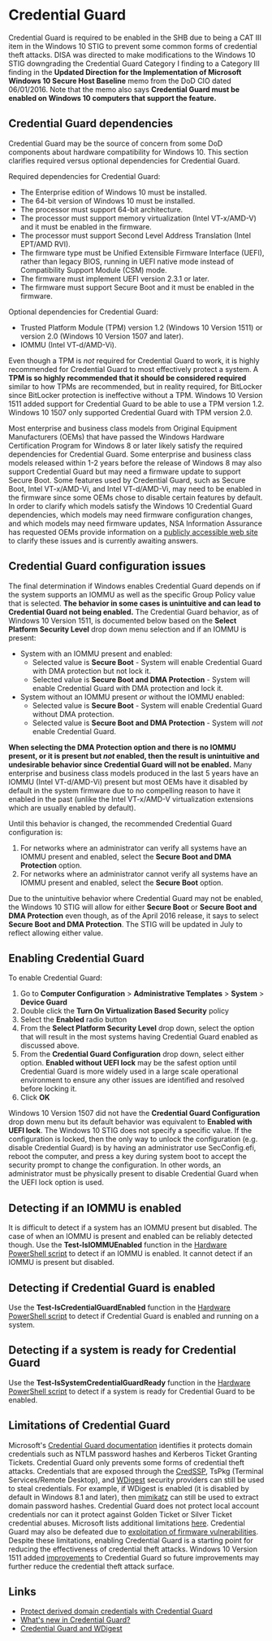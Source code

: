 # Credential Guard

Credential Guard is required to be enabled in the SHB due to being a CAT III item in the Windows 10 STIG to prevent some common forms of credential theft attacks. DISA was directed to make modifications to the Windows 10 STIG downgrading the Credential Guard Category I finding to a Category III finding in the **Updated Direction for the Implementation of Microsoft Windows 10 Secure Host Baseline** memo from the DoD CIO dated 06/01/2016. Note that the memo also says **Credential Guard must be enabled on Windows 10 computers that support the feature.**

## Credential Guard dependencies 
Credential Guard may be the source of concern from some DoD components about hardware compatibility for Windows 10. This section clarifies required versus optional dependencies for Credential Guard.

Required dependencies for Credential Guard:

* The Enterprise edition of Windows 10 must be installed.
*	The 64-bit version of Windows 10 must be installed.
*	The processor must support 64-bit architecture.
*	The processor must support memory virtualization (Intel VT-x/AMD-V) and it must be enabled in the firmware.
*	The processor must support Second Level Address Translation (Intel EPT/AMD RVI).
*	The firmware type must be Unified Extensible Firmware Interface (UEFI), rather than legacy BIOS, running in UEFI native mode instead of Compatibility Support Module (CSM) mode.
* The firmware must implement UEFI version 2.3.1 or later.
*	The firmware must support Secure Boot and it must be enabled in the firmware.

Optional dependencies for Credential Guard:

* Trusted Platform Module (TPM) version 1.2 (Windows 10 Version 1511) or version 2.0 (Windows 10 Version 1507 and later).
* IOMMU (Intel VT-d/AMD-Vi). 

Even though a TPM is *not* required for Credential Guard to work, it is highly recommended for Credential Guard to most effectively protect a system. A **TPM is so highly recommended that it should be considered required** similar to how TPMs are recommended, but in reality required, for BitLocker since BitLocker protection is ineffective without a TPM. Windows 10 Version 1511 added support for Credential Guard to be able to use a TPM version 1.2. Windows 10 1507 only supported Credential Guard with TPM version 2.0.

Most enterprise and business class models from Original Equipment Manufacturers (OEMs) that have passed the Windows Hardware Certification Program for Windows 8 or later likely satisfy the required dependencies for Credential Guard. Some enterprise and business class models released within 1-2 years before the release of Windows 8 may also support Credential Guard but may need a firmware update to support Secure Boot. Some features used by Credential Guard, such as Secure Boot, Intel VT-x/AMD-Vi, and Intel VT-d/AMD-Vi, may need to be enabled in the firmware since some OEMs chose to disable certain features by default. In order to clarify which models satisfy the Windows 10 Credential Guard dependencies, which models may need firmware configuration changes, and which models may need firmware updates, NSA Information Assurance has requested OEMs provide information on a [publicly accessible web site](./../Hardware/README.md) to clarify these issues and is currently awaiting answers.

## Credential Guard configuration issues

The final determination if Windows enables Credential Guard depends on if the system supports an IOMMU as well as the specific Group Policy value that is selected. **The behavior in some cases is unintuitive and can lead to Credential Guard not being enabled.** The Credential Guard behavior, as of Windows 10 Version 1511, is documented below based on the **Select Platform Security Level** drop down menu selection and if an IOMMU is present:

* System with an IOMMU present and enabled:
    * Selected value is **Secure Boot** - System will enable Credential Guard with DMA protection but not lock it. 
    * Selected value is **Secure Boot and DMA Protection** - System will enable Credential Guard with DMA protection and lock it.
* System without an IOMMU present *or* without the IOMMU enabled:
    * Selected value is **Secure Boot** - System will enable Credential Guard without DMA protection.
    * Selected value is **Secure Boot and DMA Protection** - System will *not* enable Credential Guard.

**When selecting the DMA Protection option and there is no IOMMU present, or it is present but *not* enabled, then the result is unintuitive and undesirable behavior since Credential Guard will not be enabled.** Many enterprise and business class models produced in the last 5 years have an IOMMU (Intel VT-d/AMD-Vi) present but most OEMs have it disabled by default in the system firmware due to no compelling reason to have it enabled in the past (unlike the Intel VT-x/AMD-V virtualization extensions which are usually enabled by default).

Until this behavior is changed, the recommended Credential Guard configuration is:

1. For networks where an administrator can verify all systems have an IOMMU present and enabled, select the **Secure Boot and DMA Protection** option.
1. For networks where an administrator cannot verify all systems have an IOMMU present and enabled, select the **Secure Boot** option.

Due to the unintuitive behavior where Credential Guard may not be enabled, the Windows 10 STIG will allow for either **Secure Boot** or **Secure Boot and DMA Protection** even though, as of the April 2016 release, it says to select **Secure Boot and DMA Protection**. The STIG will be updated in July to reflect allowing either value.

## Enabling Credential Guard

To enable Credential Guard:

1. Go to **Computer Configuration** > **Administrative Templates** > **System** > **Device Guard**
1. Double click the **Turn On Virtualization Based Security** policy
1. Select the **Enabled** radio button
1. From the **Select Platform Security Level** drop down, select the option that will result in the most systems having Credential Guard enabled as discussed above. 
1. From the **Credential Guard Configuration** drop down, select either option. **Enabled without UEFI lock** may be the safest option until Credential Guard is more widely used in a large scale operational environment to ensure any other issues are identified and resolved before locking it. 
1. Click **OK**

Windows 10 Version 1507 did not have the **Credential Guard Configuration** drop down menu but its default behavior was equivalent to **Enabled with UEFI lock**. The Windows 10 STIG does not specify a specific value. If the configuration is locked, then the only way to unlock the configuration (e.g. disable Credential Guard) is by having an administrator use SecConfig.efi, reboot the computer, and press a key during system boot to accept the security prompt to change the configuration. In other words, an administrator must be physically present to disable Credential Guard when the UEFI lock option is used.

## Detecting if an IOMMU is enabled

It is difficult to detect if a system has an IOMMU present but disabled. The case of when an IOMMU is present and enabled can be reliably detected though. Use the **Test-IsIOMMUEnabled** function in the [Hardware PowerShell script](./../Hardware/Scripts/Hardware.ps1) to detect if an IOMMU is enabled. It cannot detect if an IOMMU is present but disabled.

## Detecting if Credential Guard is enabled

Use the **Test-IsCredentialGuardEnabled** function in the [Hardware PowerShell script](./../Hardware/Scripts/Hardware.ps1) to detect if Credential Guard is enabled and running on a system.

## Detecting if a system is ready for Credential Guard
Use the **Test-IsSystemCredentialGuardReady** function in the [Hardware PowerShell script](./../Hardware/Scripts/Hardware.ps1) to detect if a system is ready for Credential Guard to be enabled.

## Limitations of Credential Guard
Microsoft's [Credential Guard documentation](https://technet.microsoft.com/en-us/itpro/windows/keep-secure/credential-guard) identifies it protects domain credentials such as NTLM password hashes and Kerberos Ticket Granting Tickets. Credential Guard only prevents some forms of credential theft attacks. Credentials that are exposed through the [CredSSP](https://msdn.microsoft.com/en-us/library/windows/desktop/bb931352(v=vs.85).aspx), TsPkg (Terminal Services/Remote Desktop), and [WDigest](https://msdn.microsoft.com/en-us/library/windows/desktop/aa378745(v=vs.85).aspx) security providers can still be used to steal credentials. For example, if WDigest is enabled (it is disabled by default in Windows 8.1 and later), then [mimikatz](https://github.com/gentilkiwi/mimikatz) can still be used to extract domain password hashes. Credential Guard does not protect local account credentials nor can it protect against Golden Ticket or Silver Ticket credential abuses. Microsoft lists additional limitations [here](https://technet.microsoft.com/itpro/windows/keep-secure/credential-guard#scenarios-not-protected-by-credential-guard). Credential Guard may also be defeated due to [exploitation of firmware vulnerabilities](https://twitter.com/c7zero/status/742816805790601217). Despite these limitations, enabling Credential Guard is a starting point for reducing the effectiveness of credential theft attacks. Windows 10 Version 1511 added [improvements](https://technet.microsoft.com/en-us/itpro/windows/whats-new/credential-guard) to Credential Guard so future improvements may further reduce the credential theft attack surface.

## Links
* [Protect derived domain credentials with Credential Guard](https://technet.microsoft.com/en-us/itpro/windows/keep-secure/credential-guard)
* [What's new in Credential Guard?](https://technet.microsoft.com/en-us/itpro/windows/whats-new/credential-guard)
* [Credential Guard and WDigest](https://social.technet.microsoft.com/Forums/en-US/a428cc98-934d-49b0-89ec-56913e1f99f4/credentialguard-and-wdigest?forum=WinPreview2014General)